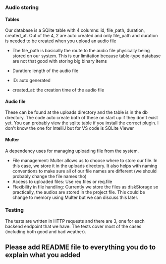 ### Audio storing
#### Tables
Our database is a SQlite table with 4 columns: id, file_path, duration, created_at. Out of the 4,
2 are auto created and only file_path and duration is needed to be created when you upload an 
audio file

- The file_path is basically the route to the audio file physically being stored on our system. 
This is our limitation because table-type database are not that good with storing big binary items

- Duration: length of the audio file

- ID: auto generated

- created_at: the creation time of the audio file

#### Audio file
These can be found at the uploads directory and the table is in the db directory. The code auto 
create both of these on start up if they don't exist yet. 
You can probably view the sqlite table if you install the correct plugin. I don't know the one 
for IntelliJ but for VS code is SQLite Viewer

#### Multer 

A dependency uses for managing uploading file from the system.

- File management: Multer allows us to choose where to store our file. In this case, we store it 
  in the uploads directory. It also helps with naming conventions to make sure all of our file 
  names are different (we should probably change the file names tho)
- Access to uploaded files: Use req.files or req.file
- Flexibility in file handling: Currently we store the files as diskStorage so practically, the 
  audios are stored in the project file. This could be change to memory using Multer but we can 
  discuss this later.

### Testing
The tests are written in HTTP requests and there are 3, one for each backend endpoint that we 
have. The tests cover most of the cases (including both good and bad weather).

## Please add README file to everything you do to explain what you added
